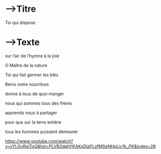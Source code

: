 

# -->Titre

Toi qui dispose



# -->Texte

sur l’air de l’hymne à la joie



O Maître de la nature

Toi qui fait germer les blés

Bénis notre nourriture 

donne à tous de quoi manger



nous qui sommes tous des frères 

apprends nous à partager

pour que sur la terre entière 

tous les hommes puissent demeurer







https://www.youtube.com/watch?v=yYLGvRqiToQ&list=PLVB2dphYKAKsDlaYLzfMSeNHpLiy1k_PK&index=28

